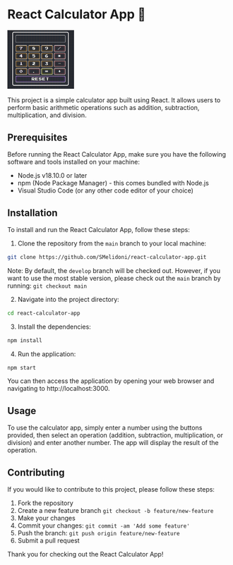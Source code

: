 # React Calculator App 🧮

<img src="./assets/images/basic-calculator.png" alt="React Calculator App Preview" width="30%">

This project is a simple calculator app built using React. It allows users to perform basic arithmetic operations such as addition, subtraction, multiplication, and division.

## Prerequisites

Before running the React Calculator App, make sure you have the following software and tools installed on your machine:

- Node.js v18.10.0 or later
- npm (Node Package Manager) - this comes bundled with Node.js
- Visual Studio Code (or any other code editor of your choice)

## Installation

To install and run the React Calculator App, follow these steps:

1. Clone the repository from the `main` branch to your local machine:

```sh
git clone https://github.com/SMelidoni/react-calculator-app.git
```

Note: By default, the `develop` branch will be checked out. However, if you want to use the most stable version, please check out the `main` branch by running: `git checkout main`

2. Navigate into the project directory:

```sh
cd react-calculator-app
```

3. Install the dependencies:

```sh
npm install
```

4. Run the application:

```sh
npm start
```

You can then access the application by opening your web browser and navigating to http://localhost:3000.

## Usage

To use the calculator app, simply enter a number using the buttons provided, then select an operation (addition, subtraction, multiplication, or division) and enter another number. The app will display the result of the operation.

## Contributing

If you would like to contribute to this project, please follow these steps:

1. Fork the repository
2. Create a new feature branch `git checkout -b feature/new-feature`
3. Make your changes
4. Commit your changes: `git commit -am 'Add some feature'`
5. Push the branch: `git push origin feature/new-feature`
6. Submit a pull request

Thank you for checking out the React Calculator App!
